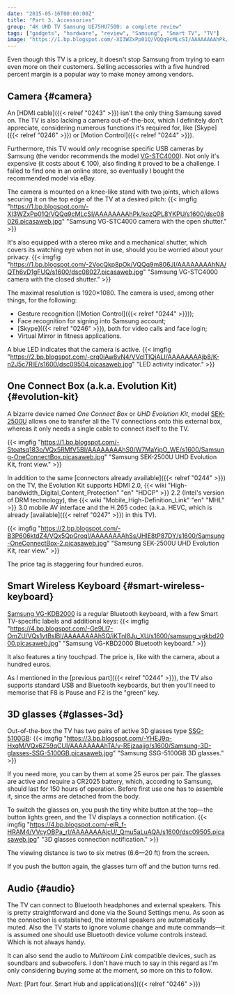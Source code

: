 ```yaml
---
date: "2015-05-16T00:00:00Z"
title: "Part 3. Accessories"
group: "4K UHD TV Samsung UE75HU7500: a complete review"
tags: ["gadgets", "hardware", "review", "Samsung", "Smart TV", "TV"]
image: "https://1.bp.blogspot.com/-XI3WZxPp01Q/VQQq9cMLcSI/AAAAAAAAhPk/kozQPL8YKPU/s1600/dsc08026.picasaweb.jpg"
---
```


Even though this TV is a pricey, it doesn't stop Samsung from trying to earn even more on their customers. Selling accessories with a five hundred percent margin is a popular way to make money among vendors.

## Camera {#camera}

An [HDMI cable]({{< relref "0243" >}}) isn't the only thing Samsung saved on. The TV is also lacking a camera out-of-the-box, which I definitely don't appreciate, considering numerous functions it's required for, like [Skype]({{< relref "0246" >}}) or [Motion Control]({{< relref "0244" >}}).

<!--more-->

Furthermore, this TV would *only* recognise specific USB cameras by Samsung (the vendor recommends the model [VG-STC4000](http://www.samsung.com/us/video/tvs-accessories/VG-STC4000/ZA)). Not only it's expensive (it costs about € 100), also finding it proved to be a challenge. I failed to find one in an online store, so eventually I bought the recommended model via eBay.

The camera is mounted on a knee-like stand with two joints, which allows securing it on the top edge of the TV at a desired pitch:
{{< imgfig "https://1.bp.blogspot.com/-XI3WZxPp01Q/VQQq9cMLcSI/AAAAAAAAhPk/kozQPL8YKPU/s1600/dsc08026.picasaweb.jpg" "Samsung VG-STC4000 camera with the open shutter." >}}

It's also equipped with a stereo mike and a mechanical shutter, which covers its watching eye when not in use, should you be worried about your privacy.
{{< imgfig "https://1.bp.blogspot.com/-2VocQkp8pOk/VQQq9m806JI/AAAAAAAAhNA/QTh6vD1gFUQ/s1600/dsc08027.picasaweb.jpg" "Samsung VG-STC4000 camera with the closed shutter." >}}

The maximal resolution is 1920×1080. The camera is used, among other things, for the following:

* Gesture recognition ([Motion Control]({{< relref "0244" >}}));
* Face recognition for signing into Samsung account;
* [Skype]({{< relref "0246" >}}), both for video calls and face login;
* Virtual Mirror in fitness applications.

A blue LED indicates that the camera is active.
{{< imgfig "https://2.bp.blogspot.com/-crq0iAw8vN4/VVclTIQjALI/AAAAAAAAjb8/K-n2J5c7RlE/s1600/dsc09504.picasaweb.jpg" "LED activity indicator." >}}


## One Connect Box (a.k.a. Evolution Kit) {#evolution-kit}

A bizarre device named *One Connect Box* or *UHD Evolution Kit*, model [SEK-2500U](http://www.samsung.com/us/video/tvs-accessories/SEK-2500U/ZA) allows one to transfer all the TV connections onto this external box, whereas it only needs a single cable to connect itself to the TV.

{{< imgfig "https://1.bp.blogspot.com/-Stoatsq183o/VQx5RMfV5BI/AAAAAAAAhS0/W7MaYipO_WE/s1600/Samsung-OneConnectBox.picasaweb.jpg" "Samsung SEK-2500U UHD Evolution Kit, front view." >}}

In addition to the same [connectors already available]({{< relref "0244" >}}) on the TV, the Evolution Kit supports HDMI 2.0, {{< wiki "High-bandwidth_Digital_Content_Protection" "en" "HDCP" >}} 2.2 (Intel's version of DRM technology), the {{< wiki "Mobile_High-Definition_Link" "en" "MHL" >}} 3.0 mobile AV interface and the H.265 codec (a.k.a. HEVC, which is already [available]({{< relref "0247" >}}) in this TV).

{{< imgfig "https://2.bp.blogspot.com/-B3P606ktdZ4/VQx5QpGroqI/AAAAAAAAhSs/JHlE8tP87DY/s1600/Samsung-OneConnectBox-2.picasaweb.jpg" "Samsung SEK-2500U UHD Evolution Kit, rear view." >}}

The price tag is staggering four hundred euros.

## Smart Wireless Keyboard {#smart-wireless-keyboard}

[Samsung VG-KDB2000](http://www.samsung.com/us/video/tvs-accessories/VG-KBD2000/ZA) is a regular Bluetooth keyboard, with a few Smart TV-specific labels and additional keys:
{{< imgfig "https://4.bp.blogspot.com/-Ge9Ll7-OmZU/VQs1ytBslBI/AAAAAAAAhSQ/iKTnI8Ju_XU/s1600/samsung_vgkbd2000.picasaweb.jpg" "Samsung VG-KBD2000 Bluetooth keyboard." >}}

It also features a tiny touchpad. The price is, like with the camera, about a hundred euros.

As I mentioned in the [previous part]({{< relref "0244" >}}), the TV also supports standard USB and Bluetooth keyboards, but then you'll need to memorise that F8 is Pause and F2 is the "green" key.

## 3D glasses {#glasses-3d}

Out-of-the-box the TV has two pairs of active 3D glasses type [SSG-5100GB](http://www.samsung.com/us/video/tvs-accessories/SSG-5100GB/ZA):
{{< imgfig "https://3.bp.blogspot.com/-YHEJ9q-HxqM/VQx6Z59qCUI/AAAAAAAAhTA/v-REjzaajig/s1600/Samsung-3D-glasses-SSG-5100GB.picasaweb.jpg" "Samsung SSG-5100GB 3D glasses." >}}

If you need more, you can by them at some 25 euros per pair. The glasses are active and require a CR2025 battery, which, according to Samsung, should last for 150 hours of operation. Before first use one has to assemble it, since the arms are detached from the body.

To switch the glasses on, you push the tiny white button at the top—the button lights green, and the TV displays a connection notification.
{{< imgfig "https://4.bp.blogspot.com/-elR_f-HRAM4/VVcyOBPa_rI/AAAAAAAAjcU/_Qmu5aLuAQA/s1600/dsc09505.picasaweb.jpg" "3D glasses connection notification." >}}

The viewing distance is two to six metres (6.6—20 ft) from the screen.

If you push the button again, the glasses turn off and the button turns red.

## Audio {#audio}

The TV can connect to Bluetooth headphones and external speakers. This is pretty straightforward and done via the Sound Settings menu. As soon as the connection is established, the internal speakers are automatically muted. Also the TV starts to ignore volume change and mute commands—it is assumed one should use Bluetooth device volume controls instead. Which is not always handy.

It can also send the audio to *Multiroom Link* compatible devices, such as soundbars and subwoofers. I don't have much to say in this regard as I'm only considering buying some at the moment, so more on this to follow.

*Next:* [Part four. Smart Hub and applications]({{< relref "0246" >}})
